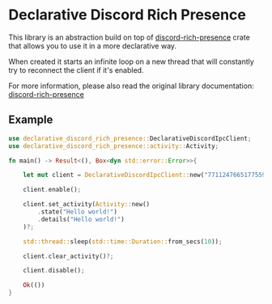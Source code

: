 # Declarative Discord Rich Presence

This library is an abstraction build on top of [discord-rich-presence](https://crates.io/crates/discord-rich-presence/) crate that allows you to use it in a more declarative way.

When created it starts an infinite loop on a new thread that will constantly try to reconnect the client if it's enabled.

For more information, please also read the original library documentation: [discord-rich-presence](https://docs.rs/discord-rich-presence/)

## Example
```rust
use declarative_discord_rich_presence::DeclarativeDiscordIpcClient;
use declarative_discord_rich_presence::activity::Activity;

fn main() -> Result<(), Box<dyn std::error::Error>>{

    let mut client = DeclarativeDiscordIpcClient::new("771124766517755954");

    client.enable();

    client.set_activity(Activity::new()
        .state("Hello world!")
        .details("Hello world!")
    )?;

    std::thread::sleep(std::time::Duration::from_secs(10));

    client.clear_activity()?;

    client.disable();

    Ok(())
}
```
